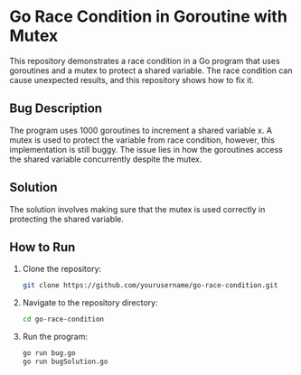 # Go Race Condition in Goroutine with Mutex

This repository demonstrates a race condition in a Go program that uses goroutines and a mutex to protect a shared variable. The race condition can cause unexpected results, and this repository shows how to fix it. 

## Bug Description

The program uses 1000 goroutines to increment a shared variable x. A mutex is used to protect the variable from race condition, however, this implementation is still buggy.  The issue lies in how the goroutines access the shared variable concurrently despite the mutex. 

## Solution

The solution involves making sure that the mutex is used correctly in protecting the shared variable.

## How to Run

1. Clone the repository:
   ```bash
   git clone https://github.com/yourusername/go-race-condition.git
   ```
2. Navigate to the repository directory:
   ```bash
   cd go-race-condition
   ```
3. Run the program:
   ```bash
   go run bug.go
   go run bugSolution.go
   ```